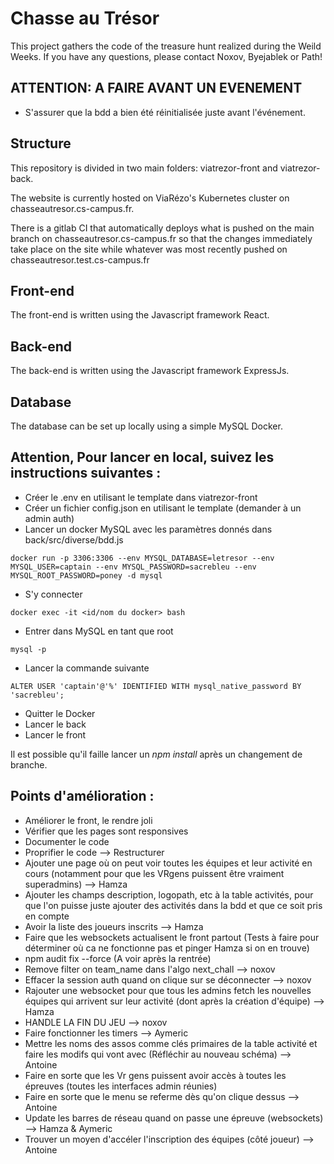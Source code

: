 # Chasse au Trésor

This project gathers the code of the treasure hunt realized during the Weild Weeks.
If you have any questions, please contact Noxov, Byejablek or Path!

## ATTENTION: A FAIRE AVANT UN EVENEMENT

* S'assurer que la bdd a bien été réinitialisée juste avant l'événement.

## Structure

This repository is divided in two main folders: viatrezor-front and viatrezor-back.

The website is currently hosted on ViaRézo's Kubernetes cluster on chasseautresor.cs-campus.fr.

There is a gitlab CI that automatically deploys what is pushed on the main branch on chasseautresor.cs-campus.fr so that the changes immediately take place on the site while whatever was most recently pushed on chasseautresor.test.cs-campus.fr

## Front-end

The front-end is written using the Javascript framework React.

## Back-end

The back-end is written using the Javascript framework ExpressJs.

## Database

The database can be set up locally using a simple MySQL Docker.


## Attention, Pour lancer en local, suivez les instructions suivantes :

* Créer le .env en utilisant le template dans viatrezor-front
* Créer un fichier config.json en utilisant le template (demander à un admin auth)
* Lancer un docker MySQL avec les paramètres donnés dans back/src/diverse/bdd.js
```
docker run -p 3306:3306 --env MYSQL_DATABASE=letresor --env MYSQL_USER=captain --env MYSQL_PASSWORD=sacrebleu --env MYSQL_ROOT_PASSWORD=poney -d mysql
```
* S'y connecter
```
docker exec -it <id/nom du docker> bash
```
* Entrer dans MySQL en tant que root
```
mysql -p
```
* Lancer la commande suivante
```
ALTER USER 'captain'@'%' IDENTIFIED WITH mysql_native_password BY 'sacrebleu';
```
* Quitter le Docker
* Lancer le back
* Lancer le front

Il est possible qu'il faille lancer un *npm install* après un changement de branche.

## Points d'amélioration :

- Améliorer le front, le rendre joli
- Vérifier que les pages sont responsives
- Documenter le code
- Proprifier le code --> Restructurer
- Ajouter une page où on peut voir toutes les équipes et leur activité en cours (notamment pour que les VRgens puissent être vraiment superadmins) --> Hamza
- Ajouter les champs description, logopath, etc à la table activités, pour que l'on puisse juste ajouter des activités dans la bdd et que ce soit pris en compte
- Avoir la liste des joueurs inscrits --> Hamza
- Faire que les websockets actualisent le front partout (Tests à faire pour déterminer où ca ne fonctionne pas et pinger Hamza si on en trouve)
- npm audit fix --force (A voir après la rentrée)
- Remove filter on team_name dans l'algo next_chall --> noxov
- Effacer la session auth quand on clique sur se déconnecter --> noxov
- Rajouter une websocket pour que tous les admins fetch les nouvelles équipes qui arrivent sur leur activité (dont après la création d'équipe) --> Hamza
- HANDLE LA FIN DU JEU --> noxov
- Faire fonctionner les timers --> Aymeric
- Mettre les noms des assos comme clés primaires de la table activité et faire les modifs qui vont avec (Réfléchir au nouveau schéma) --> Antoine
- Faire en sorte que les Vr gens puissent avoir accès à toutes les épreuves (toutes les interfaces admin réunies)
- Faire en sorte que le menu se referme dès qu'on clique dessus --> Antoine
- Update les barres de réseau quand on passe une épreuve (websockets) --> Hamza & Aymeric
- Trouver un moyen d'accéler l'inscription des équipes (côté joueur) --> Antoine
